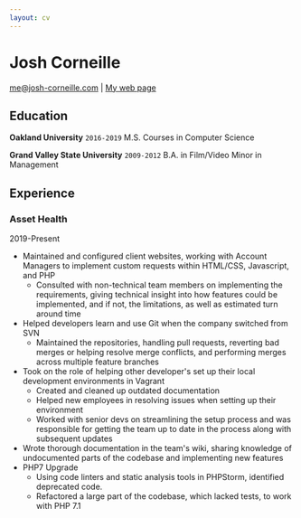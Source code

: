 ```yaml
---
layout: cv
---
```

# Josh Corneille

<div id="webaddress">
<a href="me@josh-corneille.com">me@josh-corneille.com</a>
| <a href="http://www.josh-corneille.com">My web page</a>
</div>

## Education
**Oakland University**
`2016-2019`
M.S. Courses in Computer Science

**Grand Valley State University**
`2009-2012`
B.A. in Film/Video
Minor in Management

## Experience

### Asset Health
<div class="date">2019-Present</div>

- Maintained and configured client websites, working with Account Managers to implement custom requests within HTML/CSS, Javascript, and PHP
  - Consulted with non-technical team members on implementing the requirements, giving technical insight into how features could be implemented, and if not, the limitations, as well as estimated turn around time
- Helped developers learn and use Git when the company switched from SVN
  - Maintained the repositories, handling pull requests, reverting bad merges or helping resolve merge conflicts, and performing merges across multiple feature branches
- Took on the role of helping other developer's set up their local development environments in Vagrant
  - Created and cleaned up outdated documentation
  - Helped new employees in resolving issues when setting up their environment
  - Worked with senior devs on streamlining the setup process and was responsible for getting the team up to date in the process along with subsequent updates
- Wrote thorough documentation in the team's wiki, sharing knowledge of undocumented parts of the codebase and implementing new features
- PHP7 Upgrade
  - Using code linters and static analysis tools in PHPStorm, identified deprecated code.
  - Refactored a large part of the codebase, which lacked tests, to work with PHP 7.1